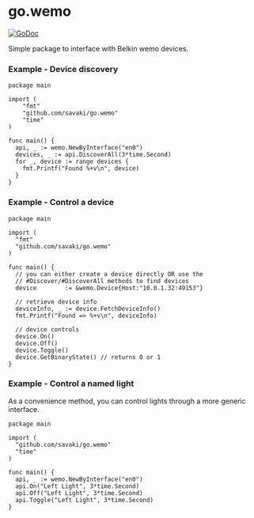 go.wemo
=======

[![GoDoc](http://godoc.org/github.com/savaki/go.wemo?status.png)](http://godoc.org/github.com/savaki/go.wemo)

Simple package to interface with Belkin wemo devices.

### Example - Device discovery

```
package main

import (
	"fmt"
	"github.com/savaki/go.wemo"
	"time"
)

func main() {
  api, _ := wemo.NewByInterface("en0")
  devices, _ := api.DiscoverAll(3*time.Second)
  for _, device := range devices {
    fmt.Printf("Found %+v\n", device)
  }
}
```

### Example - Control a device

```
package main

import (
  "fmt"
  "github.com/savaki/go.wemo"
)

func main() {
  // you can either create a device directly OR use the
  // #Discover/#DiscoverAll methods to find devices
  device        := &wemo.Device{Host:"10.0.1.32:49153"}

  // retrieve device info
  deviceInfo, _ := device.FetchDeviceInfo()
  fmt.Printf("Found => %+v\n", deviceInfo)

  // device controls
  device.On()
  device.Off()
  device.Toggle()
  device.GetBinaryState() // returns 0 or 1
}
```

### Example - Control a named light

As a convenience method, you can control lights through a more generic interface.

```
package main

import (
  "github.com/savaki/go.wemo"
  "time"
)

func main() {
  api, _ := wemo.NewByInterface("en0")
  api.On("Left Light", 3*time.Second)
  api.Off("Left Light", 3*time.Second)
  api.Toggle("Left Light", 3*time.Second)
}
```
